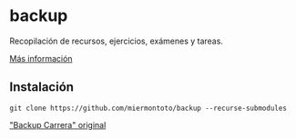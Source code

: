 # backup
Recopilación de recursos, ejercicios, exámenes y tareas.

[Más información](https://mier.info/backup)

## Instalación
`git clone https://github.com/miermontoto/backup --recurse-submodules`


["Backup Carrera" original](https://unioviedo-my.sharepoint.com/:f:/g/personal/uo257355_uniovi_es/EjUyVaf6mAhMh1TqxDFey8kB-CKEk7KP6CqwkYylcYdRQg?e=xbMQHT)
